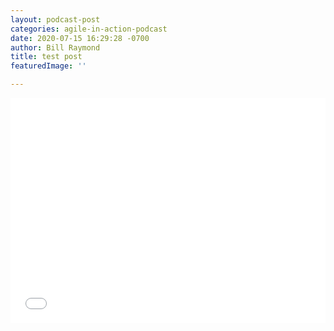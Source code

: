 ```yaml
---
layout: podcast-post
categories: agile-in-action-podcast
date: 2020-07-15 16:29:28 -0700
author: Bill Raymond
title: test post
featuredImage: ''

---
```

<iframe style="border: none" src="//html5-player.libsyn.com/embed/episode/id/15227198/height/360/theme/legacy/thumbnail/yes/direction/backward/" height="360" width="100%" scrolling="no"  allowfullscreen webkitallowfullscreen mozallowfullscreen oallowfullscreen msallowfullscreen></iframe>
